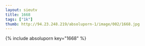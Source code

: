 ```yaml
--- 
layout: sieutv
title: 1668
tags: ["1k"]
thumb: http://94.23.248.219/absoluporn-1/image/002/1668.jpg
---
```

{% include absoluporn key="1668" %} 
